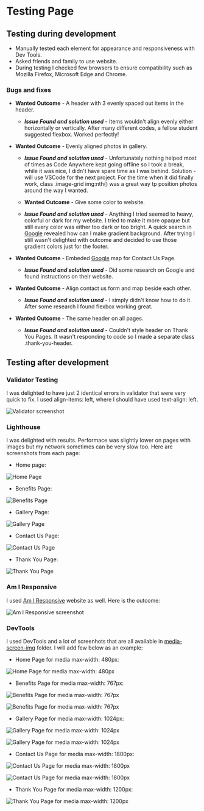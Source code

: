# Testing Page

## **Testing during development**

* Manually tested each element for appearance and responsiveness with Dev Tools.
* Asked friends and family to use website.
* During testing I checked few browsers to ensure compatibility such as Mozilla Firefox, Microsoft Edge and Chrome.

### **Bugs and fixes**

* **Wanted Outcome** - A header with 3 evenly spaced out items in the header.
  * ***Issue Found and solution used*** - Items wouldn't align evenly either horizontally or vertically. After many different codes, a fellow student suggested flexbox. Worked perfectly!
  
* **Wanted Outcome** - Evenly aligned photos in gallery.
  * ***Issue Found and solution used*** - Unfortunately nothing helped most of times as Code Anywhere kept going offline so I took a break, while it was nice, I didn't have spare time as I was behind. Solution - will use VSCode for the next project. For the time when it did finally work, class .image-grid img:nth() was a great way tp position photos around the way I wanted.
  
  * **Wanted Outcome** - Give some color to website.
  * ***Issue Found and solution used*** - Anything I tried seemed to heavy, colorful or dark for my website. I tried to make it more opaque but still every color was either too dark or too bright. A quick search in [Google](https://www.google.ie/) revealed how can I make gradient background. After trying I still wasn't delighted with outcome and decided to use those gradient colors just for the footer.
  
* **Wanted Outcome** - Embeded [Google](https://www.google.ie/) map for Contact Us Page.
  * ***Issue Found and solution used*** - Did some research on Google and found instructions on their website.
  
* **Wanted Outcome** - Align contact us form and map beside each other.
  * ***Issue Found and solution used*** - I simply didn't know how to do it. After some research I found flexbox working great.
  
* **Wanted Outcome** - The same header on all pages.
  * ***Issue Found and solution used*** - Couldn't style header on Thank You Pages. It wasn't responding to code so I made a separate class .thank-you-header.

## **Testing after development**

### **Validator Testing**

I was delighted to have just 2 identical errors in validator that were very quick to fix. I used align-items: left, where I should have used text-align: left.

![Validator screenshot](assets/screenshots/w3c-validator.jpg)

### **Lighthouse**

I was delighted with results. Performace was slightly lower on pages with images but my network sometimes can be very slow too. Here are screenshots from each page:

* Home page:

![Home Page](assets/screenshots/home-page-lighthouse.jpg)

* Benefits Page:

![Benefits Page](assets/screenshots/benefits-page-lighthouse.jpg)

* Gallery Page:

![Gallery Page](assets/screenshots/gallery-page-lighthouse.jpg)

* Contact Us Page:

![Contact Us Page](assets/screenshots/contact-us-page-lighthouse.jpg)

* Thank You Page:

![Thank You Page](assets/screenshots/thank-you-page-lighthouse.jpg)

### **Am I Responsive**

I used [Am I Responsive](https://amiresponsive.co.uk/) website as well. Here is the outcome:

![Am I Responsive screenshot](assets/screenshots/am-i-responsive.jpg)

### **DevTools**

I used DevTools and a lot of screenhots that are all available in [media-screen-img](assets/media-screen-img/) folder. I will add few below as an example:

* Home Page for media max-width: 480px:

![Home Page for media max-width: 480px](assets/media-screen-img/home-page-480px.jpg)

* Benefits Page for media max-width: 767px:

![Benefits Page for media max-width: 767px](assets/media-screen-img/benefits-page-1-767px.jpg)

![Benefits Page for media max-width: 767px](assets/media-screen-img/benefits-page-2-767px.jpg)
  
* Gallery Page for media max-width: 1024px:

![Gallery Page for media max-width: 1024px](assets/media-screen-img/gallery-page-1-1024px.jpg)

![Gallery Page for media max-width: 1024px](assets/media-screen-img/gallery-page-2-1024px.jpg)
  
* Contact Us Page for media max-width: 1800px:

![Contact Us Page for media max-width: 1800px](assets/media-screen-img/contact-us-page-1-1800px.jpg)

![Contact Us Page for media max-width: 1800px](assets/media-screen-img/contact-us-page-2-1800px.jpg)
  
* Thank You Page for media max-width: 1200px:
  
![Thank You Page for media max-width: 1200px](assets/media-screen-img/thank-you-page-1200px.jpg)
